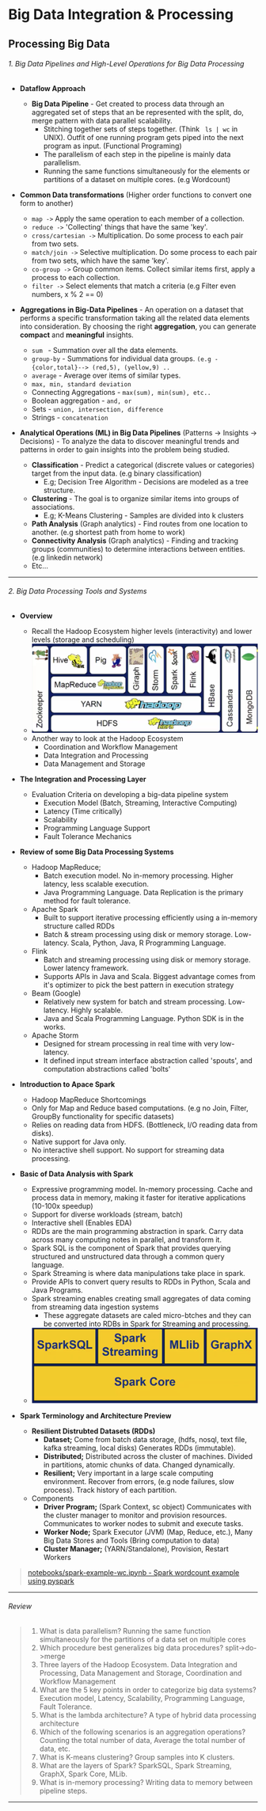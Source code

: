# Big Data Integration & Processing

## Processing Big Data 


###### 1. Big Data Pipelines and High-Level Operations for Big Data Processing

- **Dataflow Approach**
    - **Big Data Pipeline** - Get created to process data through an aggregated set of steps that an be represented with the split, do, merge pattern with data parallel scalability.
        - Stitching together sets of steps together. (Think ``` ls | wc``` in UNIX). Outfit of one running program gets piped into the next program as input. (Functional Programing)
        - The parallelism of each step in the pipeline is mainly data parallelism. 
        - Running the same functions simultaneously for the elements or partitions of a dataset on multiple cores. (e.g Wordcount)

- **Common Data transformations** (Higher order functions to convert one form to another) 
    - ``` map -> ``` Apply the same operation to each member of a collection.
    - ``` reduce -> ``` 'Collecting' things that have the same 'key'.
    - ``` cross/cartesian -> ``` Multiplication. Do some process to each pair from two sets.
    - ``` match/join -> ``` Selective multiplication. Do some process to each pair from two sets, which have the same 'key'.
    - ``` co-group -> ``` Group common items. Collect similar items first, apply a process to each collection.
    - ``` filter -> ``` Select elements that match a criteria (e.g Filter even numbers, x % 2 == 0)
    

- **Aggregations in Big-Data Pipelines** - An operation on a dataset that performs a specific transformation taking all the related data elements into consideration. By choosing the right **aggregation**, you can generate **compact** and **meaningful** insights.
  - ``` sum  ``` - Summation over all the data elements.
  - ``` group-by ``` - Summations for individual data groups. ```(e.g - {color,total}--> (red,5), (yellow,9) ..```
  - ``` average ``` - Average over items of similar types. 
  - ``` max, min, standard deviation ```
  - Connecting Aggregations - ``` max(sum), min(sum), etc.. ```
  - Boolean aggregation - ``` and, or ```
  - Sets - ``` union, intersection, difference ``` 
  - Strings - ``` concatenation ```
  
- **Analytical Operations (ML) in Big Data Pipelines** (Patterns -> Insights -> Decisions) - To analyze the data to discover meaningful trends and patterns in order to gain insights into the problem being studied. 
  - **Classification** - Predict a categorical (discrete values or categories) target from the input data. (e.g binary classification)
    - E.g; Decision Tree Algorithm - Decisions are modeled as a tree structure. 
  - **Clustering** - The goal is to organize similar items into groups of associations. 
    - E.g; K-Means Clustering - Samples are divided into k clusters
  - **Path Analysis** (Graph analytics) - Find routes from one location to another. (e.g shortest path from home to work)
  - **Connectivity Analysis** (Graph analytics) - Finding and tracking groups (communities) to determine interactions between entities. (e.g linkedin network)
  - Etc...

-----


###### 2. Big Data Processing Tools and Systems

- **Overview**
  - Recall the Hadoop Ecosystem higher levels (interactivity) and lower levels (storage and scheduling)
  - ![Hadoop](img/hadoopview.png)
  - Another way to look at the Hadoop Ecosystem
    - Coordination and Workflow Management
    - Data Integration and Processing
    - Data Management and Storage

- **The Integration and Processing Layer**
  - Evaluation Criteria on developing a big-data pipeline system
    - Execution Model (Batch, Streaming, Interactive Computing)
    - Latency (Time critically)
    - Scalability 
    - Programming Language Support 
    - Fault Tolerance Mechanics 

- **Review of some Big Data Processing Systems**
  - Hadoop MapReduce; 
    - Batch execution model. No in-memory processing. Higher latency, less scalable execution.
    - Java Programming Language. Data Replication is the primary method for fault tolerance.
  - Apache Spark
    - Built to support iterative processing efficiently using a in-memory structure called RDDs
    - Batch & stream processing using disk or memory storage. Low-latency. Scala, Python, Java, R Programming Language.
  - Flink
    - Batch and streaming processing using disk or memory storage. Lower latency framework. 
    - Supports APIs in Java and Scala. Biggest advantage comes from it's optimizer to pick the best pattern in execution strategy
  - Beam (Google)
    - Relatively new system for batch and stream processing. Low-latency. Highly scalable.
    - Java and Scala Programming Language. Python SDK is in the works.
  - Apache Storm
    - Designed for stream processing in real time with very low-latency. 
    - It defined input stream interface abstraction called 'spouts', and computation abstractions called 'bolts'
 
- **Introduction to Apace Spark**
  - Hadoop MapReduce Shortcomings
   - Only for Map and Reduce based computations. (e.g no Join, Filter, GroupBy functionality for specific datasets)
   - Relies on reading data from HDFS. (Bottleneck, I/O reading data from disks).  
   - Native support for Java only. 
   - No interactive shell support. No support for streaming data processing. 
   
- **Basic of Data Analysis with Spark**
  - Expressive programming model. In-memory processing. Cache and process data in memory, making it faster for iterative applications (10-100x speedup)
  - Support for diverse workloads (stream, batch)
  - Interactive shell (Enables EDA)
  - RDDs are the main programming abstraction in spark. Carry data across many computing notes in parallel, and transform it. 
  - Spark SQL is the component of Spark that provides querying structured and unstructured data through a common query language.
  - Spark Streaming is where data manipulations take place in spark.
  - Provide APIs to convert query results to RDDs in Python, Scala and Java Programs.
  - Spark streaming enables creating small aggregates of data coming from streaming data ingestion systems
    - These aggregate datasets are caled micro-btches and they can be converted into RDBs in Spark for Streaming and processing.
  - ![Sparkstack](img/sparkstack.png)
     
- **Spark Terminology and Architecture Preview**
  - **Resilient Distrubted Datasets (RDDs)**
    - **Dataset;** Come from batch data storage, (hdfs, nosql, text file, kafka streaming, local disks) Generates RDDs (immutable).
    - **Distributed;** Distributed across the cluster of machines. Divided in partitions, atomic chunks of data. Changed dynamically.
    - **Resilient;** Very important in a large scale computing environment. Recover from errors, (e.g node failures, slow process). Track history of each partition.
  - Components
    - **Driver Program;** (Spark Context, sc object) Communicates with the cluster manager to monitor and provision resources. Communicates to worker nodes to submit and execute tasks. 
    - **Worker Node;** Spark Executor (JVM) (Map, Reduce, etc.), Many Big Data Stores and Tools (Bring computation to data)
    - **Cluster Manager;** (YARN/Standalone), Provision, Restart Workers

> [notebooks/spark-example-wc.ipynb - Spark wordcount example using pyspark](notebooks/spark-example-wc.ipynb)

-----
###### Review
> 1. What is data parallelism? Running the same function simultaneously for the partitions of a data set on multiple cores
> 2. Which procedure best generalizes big data procedures? split->do->merge
> 3. Three layers of the Hadoop Ecosystem. Data Integration and Processing, Data Management and Storage, Coordination and Workflow Management
> 4. What are the 5 key points in order to categorize big data systems? Execution model, Latency, Scalability, Programming Language, Fault Tolerance.
> 5. What is the lambda architecture? A type of hybrid data processing architecture
> 6. Which of the following scenarios is an aggregation operations? Counting the total number of data, Average the total number of data, etc.
> 7. What is K-means clustering? Group samples into K clusters.
> 8. What are the layers of Spark? SparkSQL, Spark Streaming, GraphX, Spark Core, MLib.
> 9. What is in-memory processing? Writing data to memory between pipeline steps.

-----







